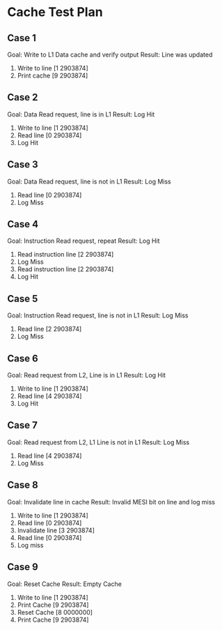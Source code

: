 # Cache Test Plan
## Case 1
Goal: Write to L1 Data cache and verify output
Result: Line was updated
1. Write to line [1 2903874]
2. Print cache [9 2903874]
## Case 2
Goal: Data Read request, line is in L1
Result: Log Hit
1. Write to line [1 2903874]
2. Read line [0 2903874]
3. Log Hit
## Case 3
Goal: Data Read request, line is not in L1
Result: Log Miss
1. Read line [0 2903874]
2. Log Miss
## Case 4
Goal: Instruction Read request, repeat
Result: Log Hit
1. Read instruction line [2 2903874]
2. Log Miss
3. Read instruction line [2 2903874]
4. Log Hit
## Case 5
Goal: Instruction Read request, line is not in L1
Result: Log Miss
1. Read line [2 2903874]
2. Log Miss
## Case 6
Goal: Read request from L2, Line is in L1
Result: Log Hit
1. Write to line [1 2903874]
2. Read line [4 2903874]
3. Log Hit
## Case 7
Goal: Read request from L2, L1 Line is not in L1
Result: Log Miss
1. Read line [4 2903874]
2. Log Miss
## Case 8
Goal: Invalidate line in cache
Result: Invalid MESI bit on line and log miss
1. Write to line [1 2903874]
2. Read line [0 2903874]
3. Invalidate line [3 2903874]
4. Read line [0 2903874]
5. Log miss
## Case 9
Goal: Reset Cache
Result: Empty Cache
1. Write to line [1 2903874]
2. Print Cache [9 2903874]
3. Reset Cache [8 0000000]
4. Print Cache [9 2903874]
